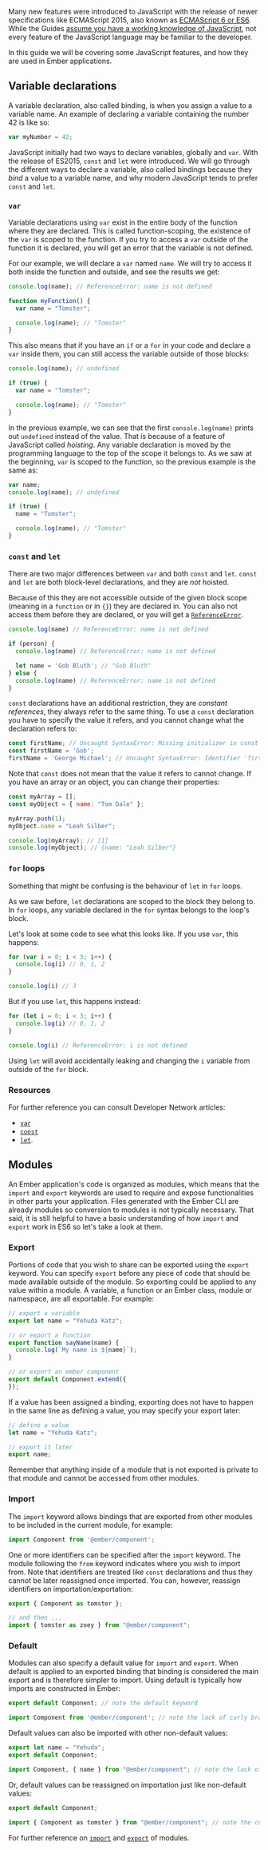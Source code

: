 Many new features were introduced to JavaScript with the release of newer specifications like ECMAScript 2015,
also known as [ECMAScript 6 or ES6](https://developer.mozilla.org/en/docs/Web/JavaScript/New_in_JavaScript/ECMAScript_6_support_in_Mozilla).
While the Guides [assume you have a working knowledge of JavaScript](/#toc_assumptions),
not every feature of the JavaScript language may be familiar to the developer.

In this guide we will be covering some JavaScript features,
and how they are used in Ember applications.

## Variable declarations

A variable declaration, also called binding, is when you assign a value to a variable name.
An example of declaring a variable containing the number 42 is like so:

```javascript
var myNumber = 42;
```

JavaScript initially had two ways to declare variables, globally and `var`.
With the release of ES2015, `const` and `let` were introduced.
We will go through the different ways to declare a variable,
also called bindings because they *bind* a value to a variable name,
and why modern JavaScript tends to prefer `const` and `let`.

### `var`

Variable declarations using `var` exist in the entire body of the function where they are declared.
This is called function-scoping, the existence of the `var` is scoped to the function.
If you try to access a `var` outside of the function it is declared,
you will get an error that the variable is not defined.

For our example, we will declare a `var` named `name`.
We will try to access it both inside the function and outside,
and see the results we get:

```javascript
console.log(name); // ReferenceError: name is not defined

function myFunction() {
  var name = "Tomster";

  console.log(name); // "Tomster"
}
```

This also means that if you have an `if` or a `for` in your code and declare a `var` inside them,
you can still access the variable outside of those blocks:

```javascript
console.log(name); // undefined

if (true) {
  var name = "Tomster";

  console.log(name); // "Tomster"
}
```

In the previous example, we can see that the first `console.log(name)` prints out `undefined` instead of the value.
That is because of a feature of JavaScript called *hoisting*.
Any variable declaration is moved by the programming language to the top of the scope it belongs to.
As we saw at the beginning, `var` is scoped to the function,
so the previous example is the same as:

```javascript
var name;
console.log(name); // undefined

if (true) {
  name = "Tomster";

  console.log(name); // "Tomster"
}
```

### `const` and `let`

There are two major differences between `var` and both `const` and `let`.
`const` and `let` are both block-level declarations, and they are *not* hoisted.

Because of this they are not accessible outside of the given block scope (meaning in a `function` or in `{}`) they are declared in.
You can also not access them before they are declared, or you will get a [`ReferenceError`](https://developer.mozilla.org/en-US/docs/Web/JavaScript/Reference/Global_Objects/ReferenceError).

```javascript
console.log(name) // ReferenceError: name is not defined

if (person) {
  console.log(name) // ReferenceError: name is not defined

  let name = 'Gob Bluth'; // "Gob Bluth"
} else {
  console.log(name) // ReferenceError: name is not defined
}
```

`const` declarations have an additional restriction, they are *constant references*,
they always refer to the same thing.
To use a `const` declaration you have to specify the value it refers,
and you cannot change what the declaration refers to:

```javascript
const firstName; // Uncaught SyntaxError: Missing initializer in const declaration
const firstName = 'Gob';
firstName = 'George Michael'; // Uncaught SyntaxError: Identifier 'firstName' has already been declared
```

Note that `const` does not mean that the value it refers to cannot change.
If you have an array or an object, you can change their properties:

```javascript
const myArray = [];
const myObject = { name: "Tom Dale" };

myArray.push(1);
myObject.name = "Leah Silber";

console.log(myArray); // [1]
console.log(myObject); // {name: "Leah Silber"}
```

### `for` loops

Something that might be confusing is the behaviour of `let` in `for` loops.

As we saw before, `let` declarations are scoped to the block they belong to.
In `for` loops, any variable declared in the `for` syntax belongs to the loop's block.

Let's look at some code to see what this looks like.
If you use `var`, this happens:

```javascript
for (var i = 0; i < 3; i++) {
  console.log(i) // 0, 1, 2
}

console.log(i) // 3
```

But if you use `let`, this happens instead:

```javascript
for (let i = 0; i < 3; i++) {
  console.log(i) // 0, 1, 2
}

console.log(i) // ReferenceError: i is not defined
```

Using `let` will avoid accidentally leaking and changing the `i` variable from outside of the `for` block.

### Resources

For further reference you can consult Developer Network articles:

* [`var`](https://developer.mozilla.org/en-US/docs/Web/JavaScript/Reference/Statements/var)
* [`const`](https://developer.mozilla.org/en-US/docs/Web/JavaScript/Reference/Statements/const)
* [`let`](https://developer.mozilla.org/en-US/docs/Web/JavaScript/Reference/Statements/let).

## Modules

An Ember application's code is organized as modules, which means that the `import` and `export` keywords are used to require and expose functionalities in other parts your application. Files generated with the Ember CLI are already modules so conversion to modules is not typically necessary. That said, it is still helpful to have a basic understanding of how `import` and `export` work in ES6 so let's take a look at them.

### Export

Portions of code that you wish to share can be exported using the `export` keyword. You can specify `export` before any piece of code that should be made available outside of the module. So exporting could be applied to any value within a module. A variable, a function or an Ember class, module or namespace, are all exportable. For example:

```javascript
// export a variable
export let name = "Yehuda Katz";

// or export a function
export function sayName(name) {
  console.log(`My name is ${name}`);
}

// or export an ember component
export default Component.extend({
});
```

If a value has been assigned a binding, exporting does not have to happen in the same line as defining a value, you may specify your export later:

```javascript
// define a value
let name = "Yehuda Katz";

// export it later
export name;
```

Remember that anything inside of a module that is not exported is private to that module and cannot be accessed from other modules.

### Import

The `import` keyword allows bindings that are exported from other modules to be included in the current module, for example:

```javascript
import Component from '@ember/component';
```

One or more identifiers can be specified after the `import` keyword. The module following the `from` keyword indicates where you wish to import from. Note that identifiers are treated like `const` declarations and thus they cannot be later reassigned once imported. You can, however, reassign identifiers on importation/exportation:

```javascript
export { Component as tomster };

// and then ...
import { tomster as zoey } from "@ember/component";
```

### Default

Modules can also specify a default value for `import` and `export`. When default is applied to an exported binding that binding is considered the main export and is therefore simpler to import. Using default is typically how imports are constructed in Ember:

```javascript
export default Component; // note the default keyword

import Component from '@ember/component'; // note the lack of curly braces around the default identifier
```

Default values can also be imported with other non-default values:

```javascript
export let name = "Yehuda";
export default Component;

import Component, { name } from "@ember/component"; // note the lack of curly braces around the default identifier, but curly braces around the non-default identifier
```

Or, default values can be reassigned on importation just like non-default values:

```javascript
export default Component;

import { Component as tomster } from "@ember/component"; // note the curly braces around the default identifier because of reassignment
```

For further reference on  [`import`](https://developer.mozilla.org/en-US/docs/Web/JavaScript/Reference/Statements/import) and [`export`](https://developer.mozilla.org/en-US/docs/Web/JavaScript/Reference/Statements/export) of modules.
